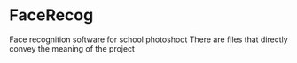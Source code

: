 # FaceRecog
Face recognition software for school photoshoot
There are files that directly convey the meaning of the project
